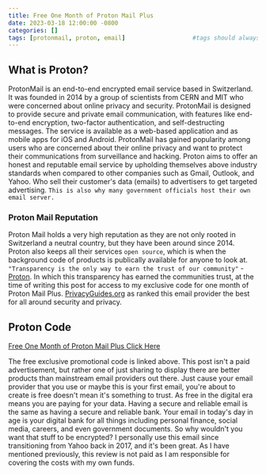 ```yaml
---
title: Free One Month of Proton Mail Plus
date: 2023-03-18 12:00:00 -0800
categories: []
tags: [protonmail, proton, email]                   #tags should always be lowercase
---
```


## What is Proton?
ProtonMail is an end-to-end encrypted email service based in Switzerland. It was founded in 2014 by a group of scientists from CERN and MIT who were concerned about online privacy and security. ProtonMail is designed to provide secure and private email communication, with features like end-to-end encryption, two-factor authentication, and self-destructing messages. The service is available as a web-based application and as mobile apps for iOS and Android. ProtonMail has gained popularity among users who are concerned about their online privacy and want to protect their communications from surveillance and hacking. Proton aims to offer an honest and reputable email service by upholding themselves above industry standards when compared to other companies such as Gmail, Outlook, and Yahoo. Who sell their customer's data (emails) to advertisers to get targeted advertising. 
`This is also why many government officials host their own email server.`

### Proton Mail Reputation
Proton Mail holds a very high reputation as they are not only rooted in Switzerland a neutral country, but they have been around since 2014. Proton also keeps all their services `open source`, which is when the background code of products is publically available for anyone to look at. `"Transparency is the only way to earn the trust of our community"` - [Proton](https://proton.me/community/open-source). In which this transparency has earned the communities trust, at the time of writing this post for access to my exclusive code for one month of Proton Mail Plus. [PrivacyGuides.org](https://www.privacyguides.org/en/email/) as ranked this email provider the best for all around security and privacy.

## Proton Code

[Free One Month of Proton Mail Plus Click Here](https://pr.tn/ref/AWDACPD704Z0)

The free exclusive promotional code is linked above. This post isn't a paid advertisement, but rather one of just sharing to display there are better products than mainstream email providers out there. Just cause your email provider that you use or maybe this is your first email, you're about to create is free doesn't mean it's something to trust. As free in the digital era means you are paying for your data. Having a secure and reliable email is the same as having a secure and reliable bank. Your email in today's day in age is your digital bank for all things including personal finance, social media, careers, and even government documents. So why wouldn't you want that stuff to be encrypted? I personally use this email since transitioning from Yahoo back in 2017, and it's been great. As I have mentioned previously, this review is not paid as I am responsible for covering the costs with my own funds.